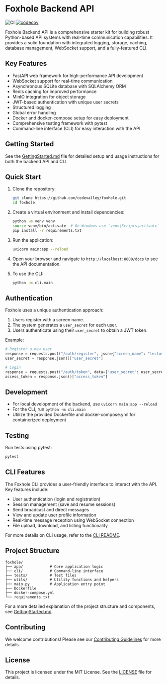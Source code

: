 # Foxhole Backend API

![CI](https://github.com/codevalley/foxhole/workflows/CI/badge.svg)
[![codecov](https://codecov.io/gh/codevalley/foxhole/branch/main/graph/badge.svg)](https://codecov.io/gh/codevalley/foxhole)

Foxhole Backend API is a comprehensive starter kit for building robust Python-based API systems with real-time communication capabilities. It provides a solid foundation with integrated logging, storage, caching, database management, WebSocket support, and a fully-featured CLI.

## Key Features

- FastAPI web framework for high-performance API development
- WebSocket support for real-time communication
- Asynchronous SQLite database with SQLAlchemy ORM
- Redis caching for improved performance
- MinIO integration for object storage
- JWT-based authentication with unique user secrets
- Structured logging
- Global error handling
- Docker and docker-compose setup for easy deployment
- Comprehensive testing framework with pytest
- Command-line interface (CLI) for easy interaction with the API

## Getting Started

See the [GettingStarted.md](GettingStarted.md) file for detailed setup and usage instructions for both the backend API and CLI.

## Quick Start

1. Clone the repository:
   ```bash
   git clone https://github.com/codevalley/foxhole.git
   cd foxhole
   ```

2. Create a virtual environment and install dependencies:
   ```bash
   python -m venv venv
   source venv/bin/activate  # On Windows use `venv\Scripts\activate`
   pip install -r requirements.txt
   ```

3. Run the application:
   ```bash
   uvicorn main:app --reload
   ```

4. Open your browser and navigate to `http://localhost:8000/docs` to see the API documentation.

5. To use the CLI:
   ```bash
   python -m cli.main
   ```

## Authentication

Foxhole uses a unique authentication approach:

1. Users register with a screen name.
2. The system generates a `user_secret` for each user.
3. Users authenticate using their `user_secret` to obtain a JWT token.

Example:
```python
# Register a new user
response = requests.post("/auth/register", json={"screen_name": "testuser"})
user_secret = response.json()["user_secret"]

# Login
response = requests.post("/auth/token", data={"user_secret": user_secret})
access_token = response.json()["access_token"]
```

## Development

- For local development of the backend, use `uvicorn main:app --reload`
- For the CLI, run `python -m cli.main`
- Utilize the provided Dockerfile and docker-compose.yml for containerized deployment

## Testing

Run tests using pytest:
```bash
pytest
```

## CLI Features

The Foxhole CLI provides a user-friendly interface to interact with the API. Key features include:

- User authentication (login and registration)
- Session management (save and resume sessions)
- Send broadcast and direct messages
- View and update user profile information
- Real-time message reception using WebSocket connection
- File upload, download, and listing functionality

For more details on CLI usage, refer to the [CLI README](cli/README.md).

## Project Structure

```
foxhole/
├── app/            # Core application logic
├── cli/            # Command-line interface
├── tests/          # Test files
├── utils/          # Utility functions and helpers
├── main.py         # Application entry point
├── Dockerfile
├── docker-compose.yml
└── requirements.txt
```

For a more detailed explanation of the project structure and components, see [GettingStarted.md](GettingStarted.md).

## Contributing

We welcome contributions! Please see our [Contributing Guidelines](CONTRIBUTING.md) for more details.

## License

This project is licensed under the MIT License. See the [LICENSE](LICENSE) file for details.
